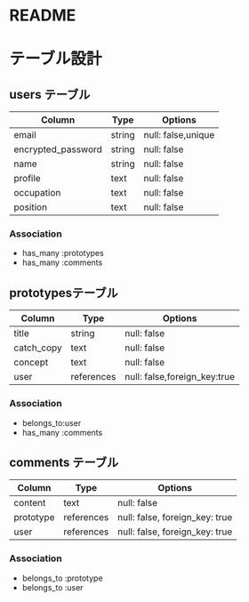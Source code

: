 # README

# テーブル設計

## users テーブル

| Column             | Type   | Options           |
| ------------------ | ------ | ------------------|
| email              | string | null: false,unique|
|encrypted_password  | string | null: false       |
| name               | string | null: false       |   
| profile            | text   | null: false       |
| occupation         | text   | null: false       |
| position           | text   | null: false       |
### Association

- has_many :prototypes
- has_many :comments

## prototypesテーブル

| Column   | Type       | Options                      |
| ------   | -----------| -----------------------------|
| title    | string     | null: false                  |
|catch_copy| text       | null: false                  |
|concept   | text       | null: false                  |
| user     | references | null: false,foreign_key:true |

### Association
- belongs_to:user
- has_many :comments


## comments テーブル

| Column   | Type       | Options                        |
| -------  | ---------- | ------------------------------ |
| content  | text       | null: false                    |
| prototype| references | null: false, foreign_key: true |
| user     | references | null: false, foreign_key: true |

### Association

- belongs_to :prototype
- belongs_to :user